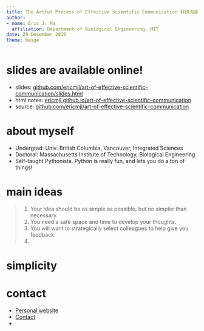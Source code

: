 ```yaml
---
title: The Artful Process of Effective Scientific Communication 科研沟通的艺术
author:
- name: Eric J. Ma
  affiliation: Department of Biological Engineering, MIT
date: 29 December 2016
theme: beige
---
```


# slides are available online!

- slides: [github.com/ericmjl/art-of-effective-scientific-communication/slides.html][slides]
- html notes: [ericmjl.github.io/art-of-effective-scientific-communication][html]
- source: [github.com/ericmjl/art-of-effective-scientific-communication][source]

[source]: https://github.com/ericmjl/art-of-effective-scientific-communication
[html]: https://ericmjl.github.io/art-of-effective-scientific-communication
[slides]: https://ericmjl.github.io/art-of-effective-scientific-communication/slides.html

# about myself

- Undergrad: Univ. British Columbia, Vancouver, Integrated Sciences
- Doctoral: Massachusetts Institute of Technology, Biological Engineering
- Self-taught Pythonista. Python is really fun, and lets you do a ton of things!

# main ideas

> 1. Your idea should be as simple as possible, but no simpler than necessary.
> 1. You need a safe space and time to develop your thoughts.
> 1. You will want to strategically select colleagues to help give you feedback
> 1.

# simplicity

# contact

- [Personal website](www.ericmjl.com)
- [Contact](www.shortwhale.com/ericmjl)
-
